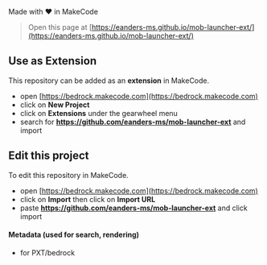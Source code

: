 Made with ❤️ in MakeCode
 


> Open this page at [https://eanders-ms.github.io/mob-launcher-ext/](https://eanders-ms.github.io/mob-launcher-ext/)

## Use as Extension

This repository can be added as an **extension** in MakeCode.

* open [https://bedrock.makecode.com](https://bedrock.makecode.com)
* click on **New Project**
* click on **Extensions** under the gearwheel menu
* search for **https://github.com/eanders-ms/mob-launcher-ext** and import

## Edit this project

To edit this repository in MakeCode.

* open [https://bedrock.makecode.com](https://bedrock.makecode.com)
* click on **Import** then click on **Import URL**
* paste **https://github.com/eanders-ms/mob-launcher-ext** and click import

#### Metadata (used for search, rendering)

* for PXT/bedrock
<script src="https://makecode.com/gh-pages-embed.js"></script><script>makeCodeRender("{{ site.makecode.home_url }}", "{{ site.github.owner_name }}/{{ site.github.repository_name }}");</script>
